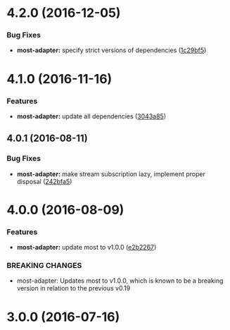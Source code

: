 <a name="4.2.0"></a>
# 4.2.0 (2016-12-05)


### Bug Fixes

* **most-adapter:** specify strict versions of dependencies ([1c29bf5](https://github.com/cyclejs/cyclejs/tree/master/packages/most-adapter/commit/1c29bf5))



<a name="4.1.0"></a>
# 4.1.0 (2016-11-16)


### Features

* **most-adapter:** update all dependencies ([3043a85](https://github.com/cyclejs/cyclejs/tree/master/packages/most-adapter/commit/3043a85))



<a name="4.0.1"></a>
## 4.0.1 (2016-08-11)


### Bug Fixes

* **most-adapter:** make stream subscription lazy, implement proper disposal ([242bfa5](https://github.com/cyclejs/cyclejs/tree/master/packages/most-adapter/commit/242bfa5))



<a name="4.0.0"></a>
# 4.0.0 (2016-08-09)


### Features

* **most-adapter:** update most to v1.0.0 ([e2b2267](https://github.com/cyclejs/cyclejs/tree/master/packages/most-adapter/commit/e2b2267))


### BREAKING CHANGES

* most-adapter: Updates most to v1.0.0, which is known to be a breaking version in relation to the previous v0.19



<a name="3.0.0"></a>
# 3.0.0 (2016-07-16)



